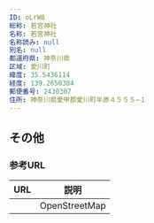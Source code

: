 ```yaml
---
ID: oLrW8
総称: 若宮神社
名称: 若宮神社
名称読み: null
別名: null
都道府県: 神奈川県
区域: 愛川町
緯度: 35.5436114
経度: 139.2650384
郵便番号: 2430307
住所: 神奈川県愛甲郡愛川町半原４５５５−１
---
```


## その他

### 参考URL

| URL | 説明          |
| --- | ------------- |
|     | OpenStreetMap |
